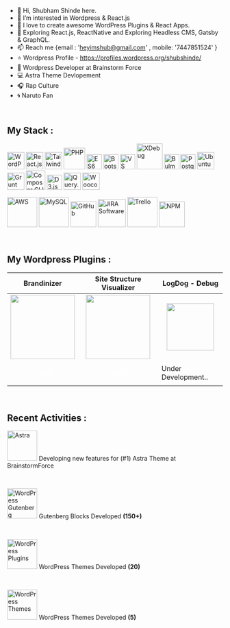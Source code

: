 
- 👋 Hi, Shubham Shinde here.
- 👀 I’m interested in Wordpress & React.js
- 💞️ I love to create awesome WordPress Plugins & React Apps.
- 🌱 Exploring React.js, ReactNative and Exploring Headless CMS, Gatsby & GraphQL.
- 📫 Reach me {email : 'heyimshub@gmail.com' , mobile: '7447851524' }
- ⭐ Wordpress Profile - https://profiles.wordpress.org/shubshinde/
- 🌃 Wordpress Developer at Brainstorm Force
- 💻 Astra Theme Devlopement
- 🎧 Rap Culture
- 🌀 Naruto Fan

<br>

## My Stack : 
<img src="https://cdn.jsdelivr.net/gh/devicons/devicon/icons/wordpress/wordpress-plain.svg" width="40" title="WordPress">  <img src="https://cdn.jsdelivr.net/gh/devicons/devicon/icons/react/react-original-wordmark.svg" width="40" title="React.js"> <img src="https://cdn.jsdelivr.net/gh/devicons/devicon/icons/tailwindcss/tailwindcss-plain.svg" width="40" title="Tailwind.css"> <img src="https://cdn.jsdelivr.net/gh/devicons/devicon/icons/php/php-plain.svg" width="50" title="PHP"> <img src="https://cdn.jsdelivr.net/gh/devicons/devicon/icons/javascript/javascript-plain.svg" width="35" title="ES6 Javascript"> <img src="https://cdn.jsdelivr.net/gh/devicons/devicon/icons/bootstrap/bootstrap-original.svg" width="35" title="Bootstrap.css"> <img src="https://cdn.jsdelivr.net/gh/devicons/devicon/icons/vscode/vscode-original.svg" width="35" title="VS Code"> <img src="https://upload.wikimedia.org/wikipedia/commons/thumb/c/c3/Xdebug_Logo.svg/1200px-Xdebug_Logo.svg.png" width="60" title="XDebug"> <img src="https://cdn.jsdelivr.net/gh/devicons/devicon/icons/bulma/bulma-plain.svg" width="35" title="Bulma.css"> <img src="https://cdn.jsdelivr.net/gh/devicons/devicon/icons/postgresql/postgresql-original.svg" width="35" title="PostgreSQL"> <img src="https://cdn.jsdelivr.net/gh/devicons/devicon/icons/ubuntu/ubuntu-plain-wordmark.svg" width="40" title="Ubuntu" > <img src="https://cdn.jsdelivr.net/gh/devicons/devicon/icons/grunt/grunt-original-wordmark.svg" width="40" title="Grunt CLI"> <img src="https://cdn.jsdelivr.net/gh/devicons/devicon/icons/composer/composer-original.svg" width="45" title="Composer CLI"> <img src="https://cdn.jsdelivr.net/gh/devicons/devicon/icons/d3js/d3js-original.svg" width="35" title="D3.js"> <img src="https://cdn.jsdelivr.net/gh/devicons/devicon/icons/jquery/jquery-plain-wordmark.svg" width="40" title="jQuery.js">  <img src="https://cdn.jsdelivr.net/gh/devicons/devicon/icons/woocommerce/woocommerce-plain-wordmark.svg" width="40" title="Woocommerce">

<img src="https://cdn.jsdelivr.net/gh/devicons/devicon/icons/amazonwebservices/amazonwebservices-plain-wordmark.svg" width="70" title="AWS"> <img src="https://cdn.jsdelivr.net/gh/devicons/devicon/icons/mysql/mysql-original-wordmark.svg" width="70" title="MySQL">
<img src="https://cdn.jsdelivr.net/gh/devicons/devicon/icons/git/git-plain-wordmark.svg" width="60" title="GitHub">  <img src="https://cdn.jsdelivr.net/gh/devicons/devicon/icons/jira/jira-original-wordmark.svg" width="65" title="JIRA Software">   <img src="https://cdn.jsdelivr.net/gh/devicons/devicon/icons/trello/trello-plain-wordmark.svg" width="70" title="Trello" > <img src="https://cdn.jsdelivr.net/gh/devicons/devicon/icons/npm/npm-original-wordmark.svg" width="60" title="NPM"> 

<br>

##  My Wordpress Plugins : 

| Brandinizer | Site Structure Visualizer | LogDog - Debug |
|-------------|-------------|-------------|
| <center><img src="https://ps.w.org/brandinizer/assets/icon-256x256.png?rev=2560894" width="150"></center> | <center><img src="https://i.imgur.com/kb8eYDm.png" width="150"></center> | <center><img src="https://i.imgur.com/lK38qkX.png" align="center" width="110"></center> |
| <p align="center" ><a style="color: white;" href="https://wordpress.org/plugins/brandinizer/">Install</a> </p> | <p align="center" ><a style="color: white;" href="https://wordpress.org/plugins/site-structure-visualizer/">Install</a></p> | Under Development.. |

<br>

## Recent Activities : 

<img src="https://s3-eu-west-1.amazonaws.com/tpd/logos/5de7c0981d560f0001d69f95/0x0.png" width="70" title="Astra"> Developing new features for (#1) Astra Theme at BrainstormForce

<br>

<img src="https://miro.medium.com/max/600/1*ZHHTwZ9RA33EoiAwJayeXA.png" width="70" title="WordPress Gutenberg"> Gutenberg Blocks Developed <b>(150+)</b>

<br>

<img src="http://www.wpstuffs.com/wp-content/uploads/2013/02/wordpress-plugins.png" width="70" title="WordPress Plugins"> WordPress Themes Developed <b>(20)</b>

<br>

<img src="https://icons-for-free.com/iconfiles/png/512/browser+design+graphic+responsive+website+icon-1320165752320239858.png" width="70" title="WordPress Themes"> WordPress Themes Developed  <b>(5)</b>
